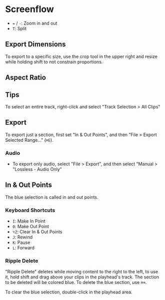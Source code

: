 # Screenflow

- `=` / `-`: Zoom in and out
- `T`: Split

## Export Dimensions

To export to a specific size, use the crop tool in the upper right and resize while holding shift to not constrain proportions.

## Aspect Ratio

## Tips

To select an entire track, right-click and select "Track Selection > All Clips"

## Export

To export just a section, first set "In & Out Points", and then "File > Export Selected Range..." (`⌘E`).

### Audio

- To export only audio, select "File > Export", and then select "Manual > "Lossless - Audio Only"

## In & Out Points

The blue selection is called in and out points.

### Keyboard Shortcuts

- `I`: Make In Point
- `O`: Make Out Point
- `⌥Z`: Clear In & Out Points
- `J`: Rewind
- `K`: Pause
- `L`: Forward

### Ripple Delete

"Ripple Delete" deletes while moving content to the right to the left, to use it, hold shift and drag above your clips in the playhead's track. The section to be deleted will be colored blue. To delete the blue section, use `⌘⌫`.

To clear the blue selection, double-click in the playhead area.
